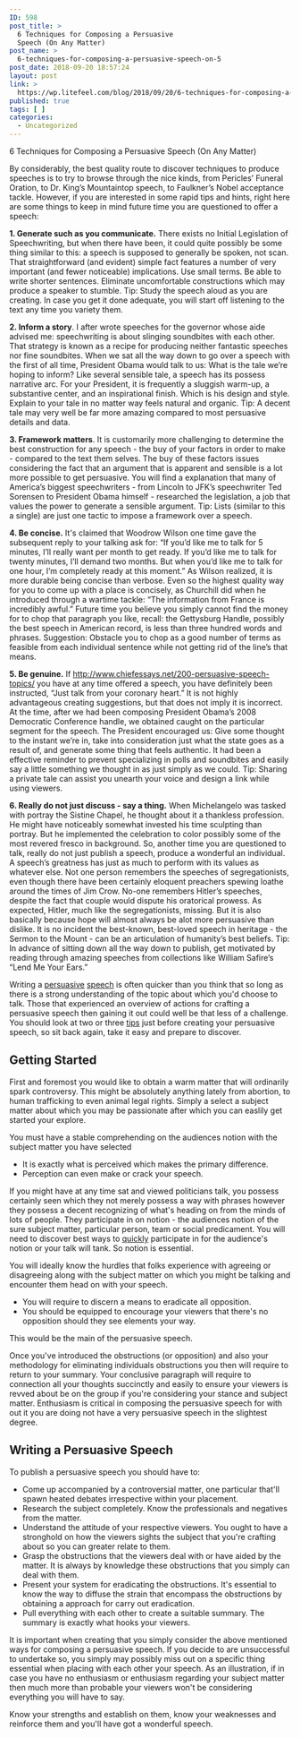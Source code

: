 ```yaml
---
ID: 598
post_title: >
  6 Techniques for Composing a Persuasive
  Speech (On Any Matter)
post_name: >
  6-techniques-for-composing-a-persuasive-speech-on-5
post_date: 2018-09-20 18:57:24
layout: post
link: >
  https://wp.litefeel.com/blog/2018/09/20/6-techniques-for-composing-a-persuasive-speech-on-5/
published: true
tags: [ ]
categories:
  - Uncategorized
---
```

6 Techniques for Composing a Persuasive Speech (On Any Matter)<p>By considerably, the best quality route to discover techniques to produce speeches is to try to browse through the nice kinds, from Pericles’ Funeral Oration, to Dr. King’s Mountaintop speech, to Faulkner’s Nobel acceptance tackle. However, if you are interested in some rapid tips and hints, right here are some things to keep in mind future time you are questioned to offer a speech:</p><p><strong>1. Generate such as you communicate.</strong> There exists no Initial Legislation of Speechwriting, but when there have been, it could quite possibly be some thing similar to this: a speech is supposed to generally be spoken, not scan. That straightforward (and evident) simple fact features a number of very important (and fewer noticeable) implications.<!--more--> Use small terms. Be able to write shorter sentences. Eliminate uncomfortable constructions which may produce a speaker to stumble. Tip: Study the speech aloud as you are creating. In case you get it done adequate, you will start off listening to the text any time you variety them.</p><p><strong>2. Inform a story</strong>. I after wrote speeches for the governor whose aide advised me: speechwriting is about slinging soundbites with each other. That strategy is known as a recipe for producing neither fantastic speeches nor fine soundbites. When we sat all the way down to go over a speech with the first of all time, President Obama would talk to us: What is the tale we’re hoping to inform? Like several sensible tale, a speech has its possess narrative arc. For your President, it is frequently a sluggish warm-up, a substantive center, and an inspirational finish. Which is his design and style. Explain to your tale in no matter way feels natural and organic. Tip: A decent tale may very well be far more amazing compared to most persuasive details and data.</p><p><strong>3. Framework matters</strong>. It is customarily more challenging to determine the best construction for any speech - the buy of your factors in order to make - compared to the text them selves. The buy of these factors issues considering the fact that an argument that is apparent and sensible is a lot more possible to get persuasive. You will find a explanation that many of America’s biggest speechwriters - from Lincoln to JFK’s speechwriter Ted Sorensen to President Obama himself - researched the legislation, a job that values the power to generate a sensible argument. Tip: Lists (similar to this a single) are just one tactic to impose a framework over a speech.</p><p><strong>4. Be concise.</strong> It's claimed that Woodrow Wilson one time gave the subsequent reply to your talking ask for: “If you’d like me to talk for 5 minutes, I’ll really want per month to get ready. If you’d like me to talk for twenty minutes, I’ll demand two months. But when you’d like me to talk for one hour, I’m completely ready at this moment.” As Wilson realized, it is more durable being concise than verbose. Even so the highest quality way for you to come up with a place is concisely, as Churchill did when he introduced through a wartime tackle: “The information from France is incredibly awful.” Future time you believe you simply cannot find the money for to chop that paragraph you like, recall: the Gettysburg Handle, possibly the best speech in American record, is less than three hundred words and phrases. Suggestion: Obstacle you to chop as a good number of terms as feasible from each individual sentence while not getting rid of the line’s that means.</p><p><strong>5. Be genuine.</strong> If <a href="https://chiefessays.net/200-persuasive-speech-topics/">http://www.chiefessays.net/200-persuasive-speech-topics/</a> you have at any time offered a speech, you have definitely been instructed, “Just talk from your coronary heart.” It is not highly advantageous creating suggestions, but that does not imply it is incorrect. At the time, after we had been composing President Obama’s 2008 Democratic Conference handle, we obtained caught on the particular segment for the speech. The President encouraged us: Give some thought to the instant we’re in, take into consideration just what the state goes as a result of, and generate some thing that feels authentic. It had been a effective reminder to prevent specializing in polls and soundbites and easily say a little something we thought in as just simply as we could. Tip: Sharing a private tale can assist you unearth your voice and design a link while using viewers.</p><p><strong>6. Really do not just discuss - say a thing.</strong> When Michelangelo was tasked with portray the Sistine Chapel, he thought about it a thankless profession. He might have noticeably somewhat invested his time sculpting than portray. But he implemented the celebration to color possibly some of the most revered fresco in background. So, another time you are questioned to talk, really do not just publish a speech, produce a wonderful an individual. A speech’s greatness has just as much to perform with its values as whatever else. Not one person remembers the speeches of segregationists, even though there have been certainly eloquent preachers spewing loathe around the times of Jim Crow. No-one remembers Hitler’s speeches, despite the fact that couple would dispute his oratorical prowess. As expected, Hitler, much like the segregationists, missing. But it is also basically because hope will almost always be alot more persuasive than dislike. It is no incident the best-known, best-loved speech in heritage - the Sermon to the Mount - can be an articulation of humanity’s best beliefs. Tip: In advance of sitting down all the way down to publish, get motivated by reading through amazing speeches from collections like William Safire’s “Lend Me Your Ears.”</p><p>Writing a <a href="http://www.yourdictionary.com/persuasive">persuasive</a> <a href="http://www.yourdictionary.com/speech">speech</a> is often quicker than you think that so long as there is a strong understanding of the topic about which you'd choose to talk. Those that experienced an overview of actions for crafting a persuasive speech then gaining it out could well be that less of a challenge. You should look at two or three <a href="http://grammar.yourdictionary.com/grammar-rules-and-tips/tips-speech-writing-techniques.html">tips</a> just before creating your persuasive speech, so sit back again, take it easy and prepare to discover.</p><h2>Getting Started</h2><p>First and foremost you would like to obtain a warm matter that will ordinarily spark controversy. This might be absolutely anything lately from abortion, to human trafficking to even animal legal rights. Simply a select a subject matter about which you may be passionate after which you can easlily get started your explore. </p><p>You must have a stable comprehending on the audiences notion with the subject matter you have selected</p><ul><li>It is exactly what is perceived which makes the primary difference.</li><li>Perception can even make or crack your speech. </li></ul><p>If you might have at any time sat and viewed politicians talk, you possess certainly seen which they not merely possess a way with phrases however they possess a decent recognizing of what's heading on from the minds of lots of people. They participate in on notion - the audiences notion of the sure subject matter, particular person, team or social predicament. You will need to discover best ways to <a href="http://grammar.yourdictionary.com/style-and-usage/writing-the-one-minute-persuasive-speech.html">quickly</a> participate in for the audience's notion or your talk will tank. So notion is essential. </p><p>You will ideally know the hurdles that folks experience with agreeing or disagreeing along with the subject matter on which you might be talking and encounter them head on with your speech.</p><ul><li>You will require to discern a means to eradicate all opposition.</li><li>You should be equipped to encourage your viewers that there's no opposition should they see elements your way.</li></ul><p>This would be the main of the persuasive speech. </p><p>Once you've introduced the obstructions (or opposition) and also your methodology for eliminating individuals obstructions you then will require to return to your summary. Your conclusive paragraph will require to connection all your thoughts succinctly and easily to ensure your viewers is revved about be on the group if you're considering your stance and subject matter. Enthusiasm is critical in composing the persuasive speech for with out it you are doing not have a very persuasive speech in the slightest degree.</p><h2>Writing a Persuasive Speech</h2><p>To publish a persuasive speech you should have to:</p><ul><li>Come up accompanied by a controversial matter, one particular that'll spawn heated debates irrespective within your placement.</li><li>Research the subject completely. Know the professionals and negatives from the matter.</li><li>Understand the attitude of your respective viewers. You ought to have a stronghold on how the viewers sights the subject that you're crafting about so you can greater relate to them.</li><li>Grasp the obstructions that the viewers deal with or have aided by the matter. It is always by knowledge these obstructions that you simply can deal with them.</li><li>Present your system for eradicating the obstructions. It's essential to know the way to diffuse the strain that encompass the obstructions by obtaining a approach for carry out eradication.</li><li>Pull everything with each other to create a suitable summary. The summary is exactly what hooks your viewers.</li></ul><p>It is important when creating that you simply consider the above mentioned ways for composing a persuasive speech. If you decide to are unsuccessful to undertake so, you simply may possibly miss out on a specific thing essential when placing with each other your speech. As an illustration, if in case you have no enthusiasm or enthusiasm regarding your subject matter then much more than probable your viewers won't be considering everything you will have to say.</p><p>Know your strengths and establish on them, know your weaknesses and reinforce them and you'll have got a wonderful speech.</p>